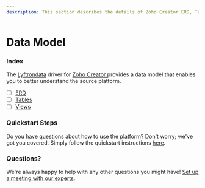 ```yaml
---
description: This section describes the details of Zoho Creator ERD, Tables, and Views.
---
```


# Data Model

### Index

The  [Lyftrondata](https://www.lyftrondata.com/) driver for [Zoho Creator](https://www.lyftrondata.com/integration/zoho-creator/)[ ](https://www.lyftrondata.com/integration/zoho-creator/)provides a data model that enables you to better understand the source platform.

* [ ] [ERD](../../../technology-analytics/zoho-creator/data-model/erd.md)
* [ ] [Tables](../../../technology-analytics/zoho-creator/data-model/tables.md)
* [ ] [Views](../../../technology-analytics/zoho-creator/data-model/views.md)

### Quickstart Steps

Do you have questions about how to use the platform? Don't worry; we've got you covered. Simply follow the quickstart instructions [here](../../../../quickstart-steps.md).

### Questions? <a href="#questions" id="questions"></a>

We're always happy to help with any other questions you might have! [Set up a meeting with our experts](https://www.lyftrondata.com/book-a-meeting/).

